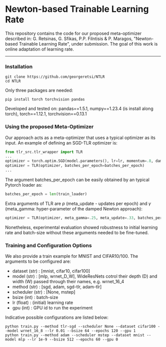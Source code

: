 # Newton-based Trainable Learning Rate

This repository contains the code for our proposed meta-optimizer described in: G. Retsinas, G. Sfikas, P.P. Filntisis & P. Maragos, "Newton-based Trainable Learning Rate", under submission. The goal of this work is online adaptation of learning rate.

-------------------------------------------------------------------------
### Installation

```{bash}
git clone https://github.com/georgeretsi/NTLR
cd NTLR
```

Only three packages are needed:
```{bash}
pip install torch torchvision pandas
```
Developed and tested on:
pandas==1.5.1,
numpy==1.23.4 (is install along torch),
torch==1.12.1,
torchvision==0.13.1


### Using the proposed Meta-Optimizer



Our approach acts as a meta-optimizer that uses a typical optimizer as its input.
An example of defining an SGD-TLR optimizer is:

```python
from tlr_src.tlr_wrapper import TLR
...
optimizer = torch.optim.SGD(model.parameters(), lr=lr, momentum=.8, dampening=.0, weight_decay=5e-4, nesterov=False)
optimizer = TLR(optimizer, batches_per_epoch=batches_per_epoch) 
...
```

The argument batches_per_epoch can be easily obtained by an typical Pytorch loader as:
```python
batches_per_epoch = len(train_loader)
```

Extra arguments of TLR are $p$ (meta_update - updates per epoch) and $\gamma$ (meta_gamma: hyper-parameter of the damped Newton approach):
```python
optimizer = TLR(optimizer, meta_gamma=.25, meta_update=.33, batches_per_epoch=batches_per_epoch)
```
Nonetheless, experimental evaluation showed robustness to initial learning rate and batch-size without these arguments needed to be fine-tuned. 

### Training and Configuration Options

We also provide a train example for MNIST and CIFAR10/100. The arguments to be configured are:
- dataset (str) : [mnist, cifar10, cifar100]
- model (str) : [mlp, wrnet_D_W], WideResNets cotrol their depth (D) and width (W) passed through their names, e.g. wrnet_16_4
- method (str) : [sgd, adam, sgd-tlr, adam-tlr] 
- scheduler (str) : [None, mstep]
- bsize (int) : batch-size
- lr (float) : (initial) learning rate
- gpu (int) : GPU id to run the experiment

Indicative possible configurations are listed below:
```{bash}
python train.py --method tlr-sgd --scheduler None --dataset cifar100 --model wrnet_16_8 --lr 0.01 --bsize 64 --epochs 120 --gpu 1
python train.py --method adam --scheduler mstep --dataset mnist --model mlp --lr 1e-9 --bsize 512 --epochs 60 --gpu 0
```

